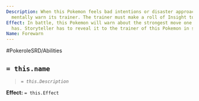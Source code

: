 ```yaml
---
Description: When this Pokemon feels bad intentions or disaster approaching, it will
  mentally warn its trainer. The trainer must make a roll of Insight to get the message.
Effect: In battle, this Pokemon will warn about the strongest move one of its foes
  has. Storyteller has to reveal it to the trainer of this Pokemon in secret.
Name: Forewarn
---
```


#PokeroleSRD/Abilities

## `= this.name`

> *`= this.Description`*

**Effect:** `= this.Effect`